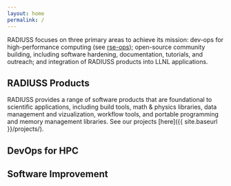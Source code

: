```yaml
---
layout: home
permalink: /
---
```


RADIUSS focuses on three primary areas to achieve its mission: dev-ops for
high-performance computing (see [rse-ops](https://rse-ops.github.io/));
open-source community building, including software hardening, documentation,
tutorials, and outreach; and integration of RADIUSS products into LLNL
applications.

## RADIUSS Products

RADIUSS provides a range of software products that are foundational to
scientific applications, including build tools, math & physics libraries, data
management and vizualization, workflow tools, and portable programming and
memory management libraries. See our projects [here]({{ site.baseurl }}/projects/).

## DevOps for HPC



## Software Improvement
